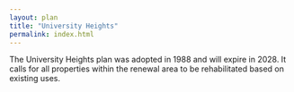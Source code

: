```yaml
---
layout: plan
title: "University Heights"
permalink: index.html
---
```


The University Heights plan was adopted in 1988 and will expire in 2028. It calls for all properties within the renewal area to be rehabilitated based on existing uses.